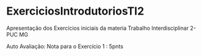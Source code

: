 # ExerciciosIntrodutoriosTI2
Apresentação dos Exercícios iniciais da materia Trabalho Interdisciplinar 2-PUC MG

Auto Avaliação:
Nota para o Exercício 1 : 5pnts
